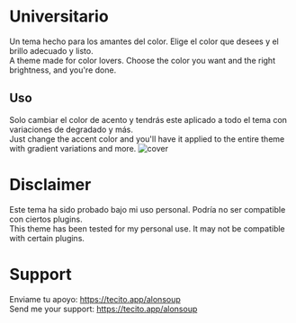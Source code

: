 # Universitario
Un tema hecho para los amantes del color. Elige el color que desees y el brillo adecuado y listo. </br>
A theme made for color lovers. Choose the color you want and the right brightness, and you're done.

## Uso
Solo cambiar el color de acento y tendrás este aplicado a todo el tema con variaciones de degradado y más. </br>
Just change the accent color and you'll have it applied to the entire theme with gradient variations and more.
![cover](https://github.com/user-attachments/assets/5bf8413b-46a0-4ef4-b922-0f8dce9a186e)

# Disclaimer
Este tema ha sido probado bajo mi uso personal. Podría no ser compatible con ciertos plugins. </br>
This theme has been tested for my personal use. It may not be compatible with certain plugins.


# Support
Enviame tu apoyo: https://tecito.app/alonsoup </br>
Send me your support: https://tecito.app/alonsoup
